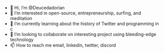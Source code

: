 - 👋 Hi, I’m @Deucedadorian
- 👀 I’m interested in open-source, entrepreneurship, surfing, and meditation
- 🌱 I’m currently learning about the history of Twitter and programming in c
- 💞️ I’m looking to collaborate on interesting project using bleeding-edge technology
- 📫 How to reach me email, linkedin, twitter, discord

<!---
Deucedadorian/Deucedadorian is a ✨ special ✨ repository because its `README.md` (this file) appears on your GitHub profile.
You can click the Preview link to take a look at your changes.
--->
